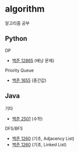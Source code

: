 # algorithm
알고리즘 공부

## Python
DP
- [백준 12865](https://github.com/k1g99/algorithm/blob/main/python/code/bj_12865.py) (배낭 문제)

Priority Queue
- [백준 1655](https://github.com/k1g99/algorithm/blob/main/python/code/bj_1655.py) (중간값)

## Java
기타
- [백준 2501](https://github.com/k1g99/algorithm/blob/main/java/code/bj_2501.java) (수학)

DFS/BFS
- [백준 1260](https://github.com/k1g99/algorithm/blob/main/java/code/bj_1260.java) (기초, Adjacency List)
- [백준 1260](https://github.com/k1g99/algorithm/blob/main/java/code/bj_1260_2.java) (기초, Linked List)